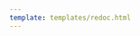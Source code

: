```yaml
---
template: templates/redoc.html
---
```


<redoc spec-url="{{base_path}}/apis/restapis/organization-discovery.yaml" theme='{{redoc_theme}}'></redoc>
